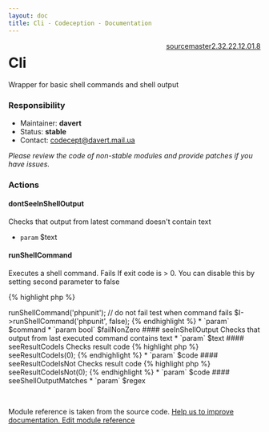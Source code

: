 ```yaml
---
layout: doc
title: Cli - Codeception - Documentation
---
```




<div class="btn-group" role="group" style="float: right" aria-label="..."><a class="btn btn-default" href="https://github.com/Codeception/Codeception/blob/2.4/src/Codeception/Module/Cli.php">source</a><a class="btn btn-default" href="https://github.com/Codeception/Codeception/blob/master/docs/modules/Cli.md">master</a><a class="btn btn-default" href="https://github.com/Codeception/Codeception/blob/2.3/docs/modules/Cli.md">2.3</a><a class="btn btn-default" href="https://github.com/Codeception/Codeception/blob/2.2/docs/modules/Cli.md">2.2</a><a class="btn btn-default" href="https://github.com/Codeception/Codeception/blob/2.1/docs/modules/Cli.md">2.1</a><a class="btn btn-default" href="https://github.com/Codeception/Codeception/blob/2.0/docs/modules/Cli.md">2.0</a><a class="btn btn-default" href="https://github.com/Codeception/Codeception/blob/1.8/docs/modules/Cli.md">1.8</a></div>

# Cli

Wrapper for basic shell commands and shell output

### Responsibility
* Maintainer: **davert**
* Status: **stable**
* Contact: codecept@davert.mail.ua

*Please review the code of non-stable modules and provide patches if you have issues.*

### Actions

#### dontSeeInShellOutput

Checks that output from latest command doesn't contain text

 * `param` $text

#### runShellCommand

Executes a shell command.
Fails If exit code is > 0. You can disable this by setting second parameter to false

{% highlight php %}

<?php
$I->runShellCommand('phpunit');

// do not fail test when command fails
$I->runShellCommand('phpunit', false);

{% endhighlight %}

 * `param` $command
 * `param bool` $failNonZero

#### seeInShellOutput

Checks that output from last executed command contains text

 * `param` $text

#### seeResultCodeIs

Checks result code

{% highlight php %}

<?php
$I->seeResultCodeIs(0);

{% endhighlight %}

 * `param` $code

#### seeResultCodeIsNot

Checks result code

{% highlight php %}

<?php
$I->seeResultCodeIsNot(0);

{% endhighlight %}

 * `param` $code

#### seeShellOutputMatches

 * `param` $regex

<p>&nbsp;</p><div class="alert alert-warning">Module reference is taken from the source code. <a href="https://github.com/Codeception/Codeception/tree/2.3/src/Codeception/Module/Cli.php">Help us to improve documentation. Edit module reference</a></div>
